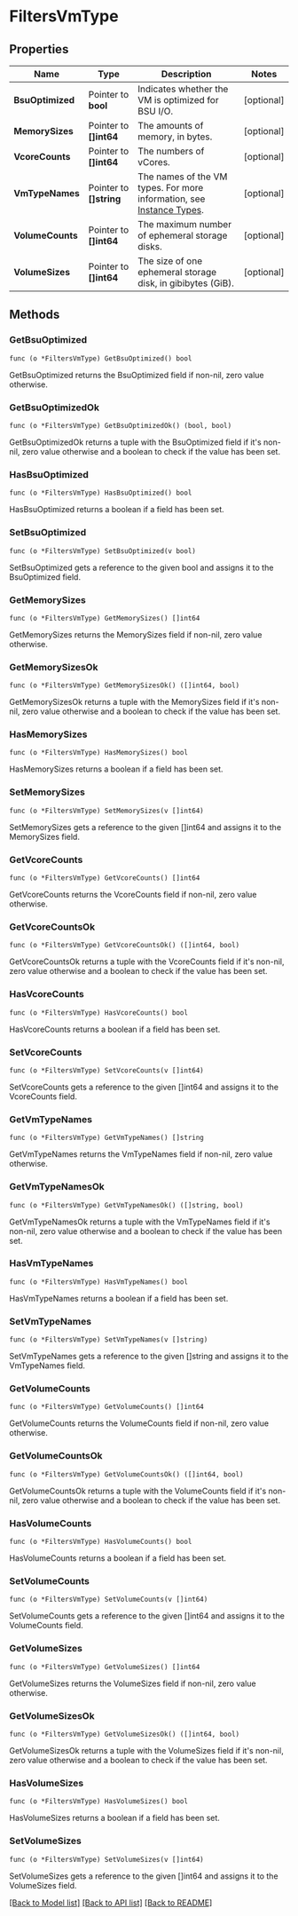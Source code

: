 # FiltersVmType

## Properties

Name | Type | Description | Notes
------------ | ------------- | ------------- | -------------
**BsuOptimized** | Pointer to **bool** | Indicates whether the VM is optimized for BSU I/O. | [optional] 
**MemorySizes** | Pointer to **[]int64** | The amounts of memory, in bytes. | [optional] 
**VcoreCounts** | Pointer to **[]int64** | The numbers of vCores. | [optional] 
**VmTypeNames** | Pointer to **[]string** | The names of the VM types. For more information, see [Instance Types](https://wiki.outscale.net/display/EN/Instance+Types). | [optional] 
**VolumeCounts** | Pointer to **[]int64** | The maximum number of ephemeral storage disks. | [optional] 
**VolumeSizes** | Pointer to **[]int64** | The size of one ephemeral storage disk, in gibibytes (GiB). | [optional] 

## Methods

### GetBsuOptimized

`func (o *FiltersVmType) GetBsuOptimized() bool`

GetBsuOptimized returns the BsuOptimized field if non-nil, zero value otherwise.

### GetBsuOptimizedOk

`func (o *FiltersVmType) GetBsuOptimizedOk() (bool, bool)`

GetBsuOptimizedOk returns a tuple with the BsuOptimized field if it's non-nil, zero value otherwise
and a boolean to check if the value has been set.

### HasBsuOptimized

`func (o *FiltersVmType) HasBsuOptimized() bool`

HasBsuOptimized returns a boolean if a field has been set.

### SetBsuOptimized

`func (o *FiltersVmType) SetBsuOptimized(v bool)`

SetBsuOptimized gets a reference to the given bool and assigns it to the BsuOptimized field.

### GetMemorySizes

`func (o *FiltersVmType) GetMemorySizes() []int64`

GetMemorySizes returns the MemorySizes field if non-nil, zero value otherwise.

### GetMemorySizesOk

`func (o *FiltersVmType) GetMemorySizesOk() ([]int64, bool)`

GetMemorySizesOk returns a tuple with the MemorySizes field if it's non-nil, zero value otherwise
and a boolean to check if the value has been set.

### HasMemorySizes

`func (o *FiltersVmType) HasMemorySizes() bool`

HasMemorySizes returns a boolean if a field has been set.

### SetMemorySizes

`func (o *FiltersVmType) SetMemorySizes(v []int64)`

SetMemorySizes gets a reference to the given []int64 and assigns it to the MemorySizes field.

### GetVcoreCounts

`func (o *FiltersVmType) GetVcoreCounts() []int64`

GetVcoreCounts returns the VcoreCounts field if non-nil, zero value otherwise.

### GetVcoreCountsOk

`func (o *FiltersVmType) GetVcoreCountsOk() ([]int64, bool)`

GetVcoreCountsOk returns a tuple with the VcoreCounts field if it's non-nil, zero value otherwise
and a boolean to check if the value has been set.

### HasVcoreCounts

`func (o *FiltersVmType) HasVcoreCounts() bool`

HasVcoreCounts returns a boolean if a field has been set.

### SetVcoreCounts

`func (o *FiltersVmType) SetVcoreCounts(v []int64)`

SetVcoreCounts gets a reference to the given []int64 and assigns it to the VcoreCounts field.

### GetVmTypeNames

`func (o *FiltersVmType) GetVmTypeNames() []string`

GetVmTypeNames returns the VmTypeNames field if non-nil, zero value otherwise.

### GetVmTypeNamesOk

`func (o *FiltersVmType) GetVmTypeNamesOk() ([]string, bool)`

GetVmTypeNamesOk returns a tuple with the VmTypeNames field if it's non-nil, zero value otherwise
and a boolean to check if the value has been set.

### HasVmTypeNames

`func (o *FiltersVmType) HasVmTypeNames() bool`

HasVmTypeNames returns a boolean if a field has been set.

### SetVmTypeNames

`func (o *FiltersVmType) SetVmTypeNames(v []string)`

SetVmTypeNames gets a reference to the given []string and assigns it to the VmTypeNames field.

### GetVolumeCounts

`func (o *FiltersVmType) GetVolumeCounts() []int64`

GetVolumeCounts returns the VolumeCounts field if non-nil, zero value otherwise.

### GetVolumeCountsOk

`func (o *FiltersVmType) GetVolumeCountsOk() ([]int64, bool)`

GetVolumeCountsOk returns a tuple with the VolumeCounts field if it's non-nil, zero value otherwise
and a boolean to check if the value has been set.

### HasVolumeCounts

`func (o *FiltersVmType) HasVolumeCounts() bool`

HasVolumeCounts returns a boolean if a field has been set.

### SetVolumeCounts

`func (o *FiltersVmType) SetVolumeCounts(v []int64)`

SetVolumeCounts gets a reference to the given []int64 and assigns it to the VolumeCounts field.

### GetVolumeSizes

`func (o *FiltersVmType) GetVolumeSizes() []int64`

GetVolumeSizes returns the VolumeSizes field if non-nil, zero value otherwise.

### GetVolumeSizesOk

`func (o *FiltersVmType) GetVolumeSizesOk() ([]int64, bool)`

GetVolumeSizesOk returns a tuple with the VolumeSizes field if it's non-nil, zero value otherwise
and a boolean to check if the value has been set.

### HasVolumeSizes

`func (o *FiltersVmType) HasVolumeSizes() bool`

HasVolumeSizes returns a boolean if a field has been set.

### SetVolumeSizes

`func (o *FiltersVmType) SetVolumeSizes(v []int64)`

SetVolumeSizes gets a reference to the given []int64 and assigns it to the VolumeSizes field.


[[Back to Model list]](../README.md#documentation-for-models) [[Back to API list]](../README.md#documentation-for-api-endpoints) [[Back to README]](../README.md)


